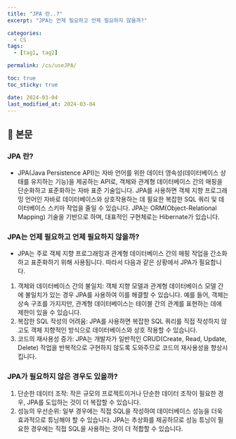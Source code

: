 ```yaml
---
title: "JPA 란..?"
excerpt: "JPA는 언제 필요하고 언제 필요하지 않을까?"

categories:
  - CS
tags:
  - [tag1, tag2]

permalink: /cs/useJPA/

toc: true
toc_sticky: true

date: 2024-03-04
last_modified_at: 2024-03-04
---
```


## 🔎 본문

### JPA 란?
* JPA(Java Persistence API)는 자바 언어를 위한 데이터 영속성(데이터베이스 상태를 유지하는 기능)을 제공하는 API로, 객체와 관계형 데이터베이스 간의 매핑을 단순화하고 표준화하는 자바 표준 기술입니다. JPA를 사용하면 객체 지향 프로그래밍 언어인 자바로 데이터베이스와 상호작용하는 데 필요한 복잡한 SQL 쿼리 및 데이터베이스 스키마 작업을 줄일 수 있습니다. JPA는 ORM(Object-Relational Mapping) 기술을 기반으로 하며, 대표적인 구현체로는 Hibernate가 있습니다.

### JPA는 언제 필요하고 언제 필요하지 않을까?
* JPA는 주로 객체 지향 프로그래밍과 관계형 데이터베이스 간의 매핑 작업을 간소화하고 표준화하기 위해 사용됩니다. 따라서 다음과 같은 상황에서 JPA가 필요합니다.
1. 객체와 데이터베이스 간의 불일치: 객체 지향 모델과 관계형 데이터베이스 모델 간에 불일치가 있는 경우 JPA를 사용하여 이를 해결할 수 있습니다. 예를 들어, 객체는 상속 구조를 가지지만, 관계형 데이터베이스는 테이블 간의 관계를 표현하는 데에 제한이 있을 수 있습니다.
2. 복잡한 SQL 작성의 어려움: JPA를 사용하면 복잡한 SQL 쿼리를 직접 작성하지 않고도 객체 지향적인 방식으로 데이터베이스와 상호 작용할 수 있습니다.
3. 코드의 재사용성 증가: JPA는 개발자가 일반적인 CRUD(Create, Read, Update, Delete) 작업을 반복적으로 구현하지 않도록 도와주므로 코드의 재사용성을 향상시킵니다.

### JPA가 필요하지 않은 경우도 있을까?
1. 단순한 데이터 조작: 작은 규모의 프로젝트이거나 단순한 데이터 조작이 필요한 경우, JPA를 도입하는 것이 더 복잡할 수 있습니다.
2. 성능의 우선순위: 일부 경우에는 직접 SQL을 작성하여 데이터베이스 성능을 더욱 효과적으로 튜닝해야 할 수 있습니다. JPA는 추상화를 제공하므로 성능 튜닝이 필요한 경우에는 직접 SQL을 사용하는 것이 더 적합할 수 있습니다.







